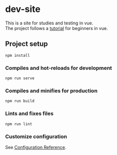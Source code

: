 # dev-site

This is a site for studies and testing in vue.<br>
The project follows a <a href="https://www.youtube.com/watch?v=kmsM_hHrDHE">tutorial</a> for beginners in vue.

## Project setup
```
npm install
```

### Compiles and hot-reloads for development
```
npm run serve
```

### Compiles and minifies for production
```
npm run build
```

### Lints and fixes files
```
npm run lint
```

### Customize configuration
See [Configuration Reference](https://cli.vuejs.org/config/).
